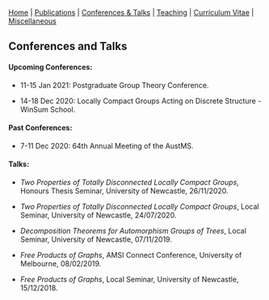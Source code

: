 [Home](https://max-carter-math.github.io/home/) | [Publications](./publications.html) | [Conferences & Talks](./conf_talks.html) | [Teaching](./teaching.html) | [Curriculum Vitae](./CV_06_12_2020.pdf) | [Miscellaneous](./other.html)

## Conferences and Talks

#### Upcoming Conferences:

* 11-15 Jan 2021: Postgraduate Group Theory Conference.

* 14-18 Dec 2020: Locally Compact Groups Acting on Discrete Structure - WinSum School.

#### Past Conferences:

* 7-11 Dec 2020: 64th Annual Meeting of the AustMS.

#### Talks:

* *Two Properties of Totally Disconnected Locally Compact Groups*, Honours Thesis Seminar, University of Newcastle, 26/11/2020.

* *Two Properties of Totally Disconnected Locally Compact Groups*, Local Seminar, University of Newcastle, 24/07/2020.

* *Decomposition Theorems for Automorphism Groups of Trees*, Local Seminar, University of Newcastle, 07/11/2019.

* *Free Products of Graphs*, AMSI Connect Conference, University of Melbourne, 08/02/2019.

* *Free Products of Graphs*, Local Seminar, University of Newcastle, 15/12/2018.

